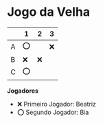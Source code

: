 # Jogo da Velha

|   | 1 | 2 | 3 |
|---|---|---|---|
| A | ⭕|   |❌ |
| B | ❌|❌ |   |
| C | ⭕|   |   |

**Jogadores**

- ❌ Primeiro Jogador:
Beatriz 
- ⭕ Segundo Jogador:
Bia